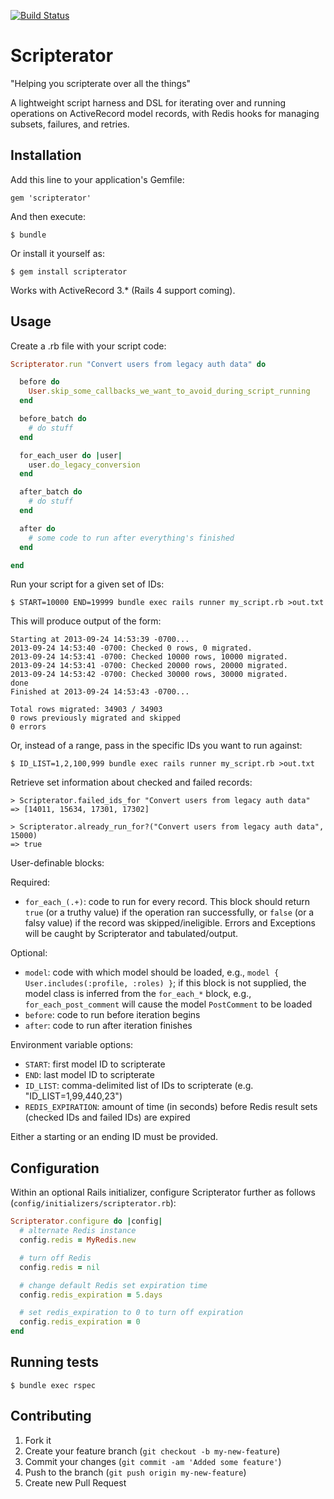 [![Build Status](https://api.travis-ci.org/lumoslabs/scripterator.png)](https://travis-ci.org/lumoslabs/scripterator)

# Scripterator
"Helping you scripterate over all the things"

A lightweight script harness and DSL for iterating over and running operations on ActiveRecord model records, with Redis hooks for managing subsets, failures, and retries.

## Installation

Add this line to your application's Gemfile:

    gem 'scripterator'

And then execute:

    $ bundle

Or install it yourself as:

    $ gem install scripterator

Works with ActiveRecord 3.* (Rails 4 support coming).

## Usage

Create a .rb file with your script code:

```ruby
Scripterator.run "Convert users from legacy auth data" do

  before do
    User.skip_some_callbacks_we_want_to_avoid_during_script_running
  end

  before_batch do
    # do stuff
  end

  for_each_user do |user|
    user.do_legacy_conversion
  end

  after_batch do
    # do stuff
  end

  after do
    # some code to run after everything's finished
  end

end
```

Run your script for a given set of IDs:

    $ START=10000 END=19999 bundle exec rails runner my_script.rb >out.txt

This will produce output of the form:

```
Starting at 2013-09-24 14:53:39 -0700...
2013-09-24 14:53:40 -0700: Checked 0 rows, 0 migrated.
2013-09-24 14:53:41 -0700: Checked 10000 rows, 10000 migrated.
2013-09-24 14:53:41 -0700: Checked 20000 rows, 20000 migrated.
2013-09-24 14:53:42 -0700: Checked 30000 rows, 30000 migrated.
done
Finished at 2013-09-24 14:53:43 -0700...

Total rows migrated: 34903 / 34903
0 rows previously migrated and skipped
0 errors
```

Or, instead of a range, pass in the specific IDs you want to run against:

    $ ID_LIST=1,2,100,999 bundle exec rails runner my_script.rb >out.txt

Retrieve set information about checked and failed records:

```
> Scripterator.failed_ids_for "Convert users from legacy auth data"
=> [14011, 15634, 17301, 17302]

> Scripterator.already_run_for?("Convert users from legacy auth data", 15000)
=> true
```

User-definable blocks:

Required:

- `for_each_(.+)`: code to run for every record. This block should return `true` (or a truthy value) if the operation ran successfully, or `false` (or a falsy value) if the record was skipped/ineligible. Errors and Exceptions will be caught by Scripterator and tabulated/output.

Optional:

- `model`: code with which model should be loaded, e.g., `model { User.includes(:profile, :roles) }`; if this block is not supplied, the model class is inferred from the `for_each_*` block, e.g., `for_each_post_comment` will cause the model `PostComment` to be loaded
- `before`: code to run before iteration begins
- `after`: code to run after iteration finishes

Environment variable options:

- `START`: first model ID to scripterate
- `END`: last model ID to scripterate
- `ID_LIST`: comma-delimited list of IDs to scripterate (e.g. "ID_LIST=1,99,440,23")
- `REDIS_EXPIRATION`: amount of time (in seconds) before Redis result sets (checked IDs and failed IDs) are expired

Either a starting or an ending ID must be provided.

## Configuration

Within an optional Rails initializer, configure Scripterator further as follows (`config/initializers/scripterator.rb`):

```ruby
Scripterator.configure do |config|
  # alternate Redis instance
  config.redis = MyRedis.new

  # turn off Redis
  config.redis = nil

  # change default Redis set expiration time
  config.redis_expiration = 5.days

  # set redis_expiration to 0 to turn off expiration
  config.redis_expiration = 0
end
```

## Running tests

    $ bundle exec rspec

## Contributing

1. Fork it
2. Create your feature branch (`git checkout -b my-new-feature`)
3. Commit your changes (`git commit -am 'Added some feature'`)
4. Push to the branch (`git push origin my-new-feature`)
5. Create new Pull Request
